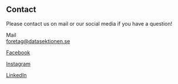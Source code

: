 ## Contact

Please contact us on mail or our social media if you have a question! 


Mail<br/>
[foretag@datasektionen.se](mailto:foretag@datasektionen.se) <br/>


[Facebook](https://www.facebook.com/naringslivsgruppendatasektionenkth)

[Instagram](https://www.instagram.com/nlg_data/)

[LinkedIn](https://www.linkedin.com/company/n%C3%A4ringslivsgruppen-datasektionen/)

